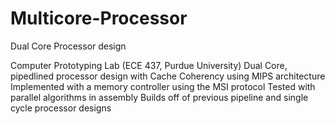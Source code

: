 # Multicore-Processor
Dual Core Processor design

Computer Prototyping Lab (ECE 437, Purdue University)
Dual Core, pipedlined processor design with Cache Coherency using MIPS architecture
Implemented with a memory controller using the MSI protocol
Tested with parallel algorithms in assembly
Builds off of previous pipeline and single cycle processor designs
